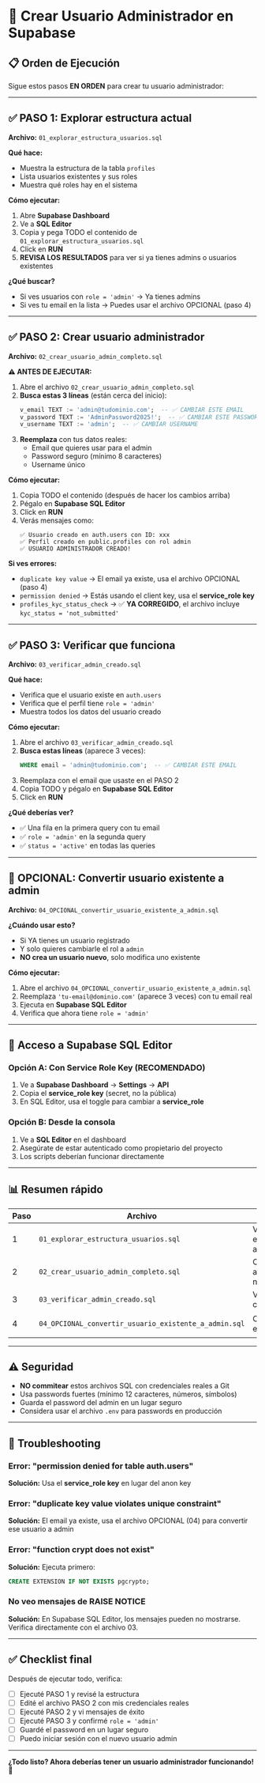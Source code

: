 # 🔐 Crear Usuario Administrador en Supabase

## 📋 Orden de Ejecución

Sigue estos pasos **EN ORDEN** para crear tu usuario administrador:

---

## ✅ PASO 1: Explorar estructura actual

**Archivo:** `01_explorar_estructura_usuarios.sql`

**Qué hace:**
- Muestra la estructura de la tabla `profiles`
- Lista usuarios existentes y sus roles
- Muestra qué roles hay en el sistema

**Cómo ejecutar:**
1. Abre **Supabase Dashboard**
2. Ve a **SQL Editor**
3. Copia y pega TODO el contenido de `01_explorar_estructura_usuarios.sql`
4. Click en **RUN**
5. **REVISA LOS RESULTADOS** para ver si ya tienes admins o usuarios existentes

**¿Qué buscar?**
- Si ves usuarios con `role = 'admin'` → Ya tienes admins
- Si ves tu email en la lista → Puedes usar el archivo OPCIONAL (paso 4)

---

## ✅ PASO 2: Crear usuario administrador

**Archivo:** `02_crear_usuario_admin_completo.sql`

**⚠️ ANTES DE EJECUTAR:**
1. Abre el archivo `02_crear_usuario_admin_completo.sql`
2. **Busca estas 3 líneas** (están cerca del inicio):
   ```sql
   v_email TEXT := 'admin@tudominio.com';  -- ✅ CAMBIAR ESTE EMAIL
   v_password TEXT := 'AdminPassword2025!';  -- ✅ CAMBIAR ESTE PASSWORD
   v_username TEXT := 'admin';  -- ✅ CAMBIAR USERNAME
   ```
3. **Reemplaza** con tus datos reales:
   - Email que quieres usar para el admin
   - Password seguro (mínimo 8 caracteres)
   - Username único

**Cómo ejecutar:**
1. Copia TODO el contenido (después de hacer los cambios arriba)
2. Pégalo en **Supabase SQL Editor**
3. Click en **RUN**
4. Verás mensajes como:
   ```
   ✅ Usuario creado en auth.users con ID: xxx
   ✅ Perfil creado en public.profiles con rol admin
   ✅ USUARIO ADMINISTRADOR CREADO!
   ```

**Si ves errores:**
- `duplicate key value` → El email ya existe, usa el archivo OPCIONAL (paso 4)
- `permission denied` → Estás usando el client key, usa el **service_role key**
- `profiles_kyc_status_check` → ✅ **YA CORREGIDO**, el archivo incluye `kyc_status = 'not_submitted'`

---

## ✅ PASO 3: Verificar que funciona

**Archivo:** `03_verificar_admin_creado.sql`

**Qué hace:**
- Verifica que el usuario existe en `auth.users`
- Verifica que el perfil tiene `role = 'admin'`
- Muestra todos los datos del usuario creado

**Cómo ejecutar:**
1. Abre el archivo `03_verificar_admin_creado.sql`
2. **Busca estas líneas** (aparece 3 veces):
   ```sql
   WHERE email = 'admin@tudominio.com';  -- ✅ CAMBIAR ESTE EMAIL
   ```
3. Reemplaza con el email que usaste en el PASO 2
4. Copia TODO y pégalo en **Supabase SQL Editor**
5. Click en **RUN**

**¿Qué deberías ver?**
- ✅ Una fila en la primera query con tu email
- ✅ `role = 'admin'` en la segunda query
- ✅ `status = 'active'` en todas las queries

---

## 🔄 OPCIONAL: Convertir usuario existente a admin

**Archivo:** `04_OPCIONAL_convertir_usuario_existente_a_admin.sql`

**¿Cuándo usar esto?**
- Si YA tienes un usuario registrado
- Y solo quieres cambiarle el rol a `admin`
- **NO crea un usuario nuevo**, solo modifica uno existente

**Cómo ejecutar:**
1. Abre el archivo `04_OPCIONAL_convertir_usuario_existente_a_admin.sql`
2. Reemplaza `'tu-email@dominio.com'` (aparece 3 veces) con tu email real
3. Ejecuta en **Supabase SQL Editor**
4. Verifica que ahora tiene `role = 'admin'`

---

## 🔑 Acceso a Supabase SQL Editor

### Opción A: Con Service Role Key (RECOMENDADO)

1. Ve a **Supabase Dashboard** → **Settings** → **API**
2. Copia el **service_role key** (secret, no la pública)
3. En SQL Editor, usa el toggle para cambiar a **service_role**

### Opción B: Desde la consola

1. Ve a **SQL Editor** en el dashboard
2. Asegúrate de estar autenticado como propietario del proyecto
3. Los scripts deberían funcionar directamente

---

## 📊 Resumen rápido

| Paso | Archivo | Acción | ¿Obligatorio? |
|------|---------|--------|---------------|
| 1 | `01_explorar_estructura_usuarios.sql` | Ver estructura actual | ✅ Sí |
| 2 | `02_crear_usuario_admin_completo.sql` | Crear admin nuevo | ✅ Sí (si no tienes admin) |
| 3 | `03_verificar_admin_creado.sql` | Verificar creación | ✅ Sí |
| 4 | `04_OPCIONAL_convertir_usuario_existente_a_admin.sql` | Convertir existente | ⚪ Solo si aplica |

---

## ⚠️ Seguridad

- **NO commitear** estos archivos SQL con credenciales reales a Git
- Usa passwords fuertes (mínimo 12 caracteres, números, símbolos)
- Guarda el password del admin en un lugar seguro
- Considera usar el archivo `.env` para passwords en producción

---

## 🐛 Troubleshooting

### Error: "permission denied for table auth.users"

**Solución:** Usa el **service_role key** en lugar del anon key

### Error: "duplicate key value violates unique constraint"

**Solución:** El email ya existe, usa el archivo OPCIONAL (04) para convertir ese usuario a admin

### Error: "function crypt does not exist"

**Solución:** Ejecuta primero:
```sql
CREATE EXTENSION IF NOT EXISTS pgcrypto;
```

### No veo mensajes de RAISE NOTICE

**Solución:** En Supabase SQL Editor, los mensajes pueden no mostrarse. Verifica directamente con el archivo 03.

---

## ✅ Checklist final

Después de ejecutar todo, verifica:

- [ ] Ejecuté PASO 1 y revisé la estructura
- [ ] Edité el archivo PASO 2 con mis credenciales reales
- [ ] Ejecuté PASO 2 y vi mensajes de éxito
- [ ] Ejecuté PASO 3 y confirmé `role = 'admin'`
- [ ] Guardé el password en un lugar seguro
- [ ] Puedo iniciar sesión con el nuevo usuario admin

---

**¿Todo listo? Ahora deberías tener un usuario administrador funcionando! 🚀**
